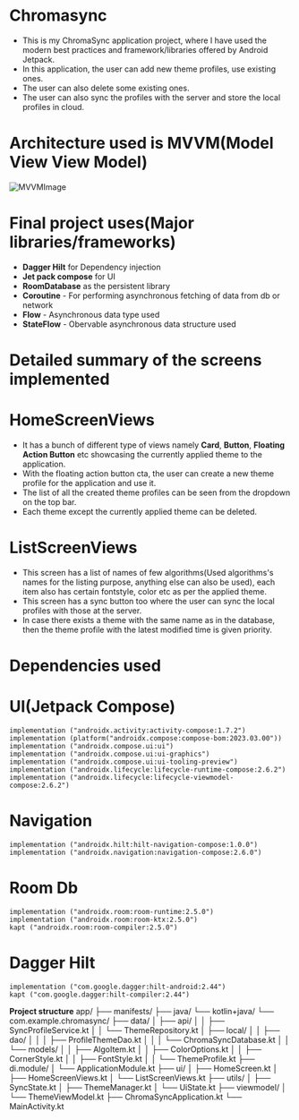 # Chromasync
- This is my ChromaSync application project, where I have used the modern  best practices  and framework/libraries offered by Android Jetpack.
- In this application, the user can add new theme profiles, use existing ones.
- The user can also delete some existing ones.
- The user can also sync the profiles with the server and store the local profiles in cloud.


# Architecture used is MVVM(Model View View Model)
![MVVMImage](https://github.com/siddhant123-geek/MyNewsApplicationProjectWithJetpackComposeAndDaggerHilt/assets/82453362/439310a1-bc05-4d6f-b6e1-fcf116b81eb2)


# Final project uses(Major libraries/frameworks)
- **Dagger Hilt** for Dependency injection
- **Jet pack compose** for UI
- **RoomDatabase** as the persistent library
- **Coroutine** - For performing asynchronous fetching of data from db or network
- **Flow** - Asynchronous data type used
- **StateFlow** - Obervable asynchronous data structure used


# Detailed summary of the screens implemented
# HomeScreenViews
- It has a bunch of different type of views namely **Card**, **Button**, **Floating Action Button** etc showcasing the currently applied theme to the application.
- With the floating action button cta, the user can create a new theme profile for the application and use it.
- The list of all the created theme profiles can be seen from the dropdown on the top bar.
- Each theme except the currently applied theme can be deleted.
# ListScreenViews 
- This screen has a list of names of few algorithms(Used algorithms's names for the listing purpose, anything else can also be used), each item also has certain fontstyle, color etc as per the applied theme.
- This screen has a sync button too where the user can sync the local profiles with those at the server.
- In case there exists a theme with the same name as in the database, then the theme profile with the latest modified time is given priority.

# Dependencies used 
# UI(Jetpack Compose)
    implementation ("androidx.activity:activity-compose:1.7.2")
    implementation (platform("androidx.compose:compose-bom:2023.03.00"))
    implementation ("androidx.compose.ui:ui")
    implementation ("androidx.compose.ui:ui-graphics")
    implementation ("androidx.compose.ui:ui-tooling-preview")
    implementation ("androidx.lifecycle:lifecycle-runtime-compose:2.6.2")
    implementation ("androidx.lifecycle:lifecycle-viewmodel-compose:2.6.2")

# Navigation
    implementation ("androidx.hilt:hilt-navigation-compose:1.0.0")
    implementation ("androidx.navigation:navigation-compose:2.6.0")
    
# Room Db
    implementation ("androidx.room:room-runtime:2.5.0")
    implementation ("androidx.room:room-ktx:2.5.0")
    kapt ("androidx.room:room-compiler:2.5.0")

# Dagger Hilt
    implementation ("com.google.dagger:hilt-android:2.44")
    kapt ("com.google.dagger:hilt-compiler:2.44")
    
**Project structure**
app/
├── manifests/
├── java/
└── kotlin+java/
    └── com.example.chromasync/
        ├── data/
        │   ├── api/
        │   │   ├── SyncProfileService.kt
        │   │   └── ThemeRepository.kt
        │   ├── local/
        │   │   ├── dao/
        │   │   │   ├── ProfileThemeDao.kt
        │   │   │   └── ChromaSyncDatabase.kt
        │   │   └── models/
        │   │       ├── AlgoItem.kt
        │   │       ├── ColorOptions.kt
        │   │       ├── CornerStyle.kt
        │   │       ├── FontStyle.kt
        │   │       └── ThemeProfile.kt
        ├── di.module/
        │   └── ApplicationModule.kt
        ├── ui/
        │   ├── HomeScreen.kt
        │   ├── HomeScreenViews.kt
        │   └── ListScreenViews.kt
        ├── utils/
        │   ├── SyncState.kt
        │   ├── ThemeManager.kt
        │   └── UiState.kt
        ├── viewmodel/
        │   └── ThemeViewModel.kt
        ├── ChromaSyncApplication.kt
        └── MainActivity.kt
